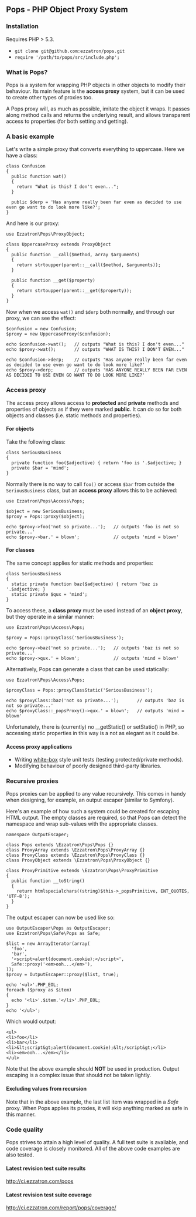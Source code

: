 ## Pops - PHP Object Proxy System

### Installation

Requires PHP > 5.3.

* `git clone git@github.com:ezzatron/pops.git`
* `require '/path/to/pops/src/include.php';`

### What is Pops?

Pops is a system for wrapping PHP objects in other objects to modify their
behaviour. Its main feature is the **access proxy** system, but it can be used
to create other types of proxies too.

A Pops proxy will, as much as possible, imitate the object it wraps. It passes
along method calls and returns the underlying result, and allows transparent
access to properties (for both setting and getting).

### A basic example

Let's write a simple proxy that converts everything to uppercase. Here we have a
class:

    class Confusion
    {
      public function wat()
      {
        return "What is this? I don't even...";
      }

      public $derp = 'Has anyone really been far even as decided to use even go want to do look more like?';
    }

And here is our proxy:

    use Ezzatron\Pops\ProxyObject;

    class UppercaseProxy extends ProxyObject
    {
      public function __call($method, array $arguments)
      {
        return strtoupper(parent::__call($method, $arguments));
      }

      public function __get($property)
      {
        return strtoupper(parent::__get($property));
      }
    }

Now when we access `wat()` and `$derp` both normally, and through our proxy, we
can see the effect:

    $confusion = new Confusion;
    $proxy = new UppercaseProxy($confusion);

    echo $confusion->wat();   // outputs "What is this? I don't even..."
    echo $proxy->wat();       // outputs "WHAT IS THIS? I DON'T EVEN..."

    echo $confusion->derp;    // outputs 'Has anyone really been far even as decided to use even go want to do look more like?'
    echo $proxy->derp;        // outputs 'HAS ANYONE REALLY BEEN FAR EVEN AS DECIDED TO USE EVEN GO WANT TO DO LOOK MORE LIKE?'

### Access proxy

The access proxy allows access to **protected** and **private** methods and
properties of objects as if they were marked **public**. It can do so for both
objects and classes (i.e. static methods and properties).

#### For objects

Take the following class:

    class SeriousBusiness
    {
      private function foo($adjective) { return 'foo is '.$adjective; }
      private $bar = 'mind';
    }

Normally there is no way to call `foo()` or access `$bar` from outside the
`SeriousBusiness` class, but an **access proxy** allows this to be achieved:

    use Ezzatron\Pops\Access\Pops;

    $object = new SeriousBusiness;
    $proxy = Pops::proxy($object);

    echo $proxy->foo('not so private...');   // outputs 'foo is not so private...'
    echo $proxy->bar.' = blown';             // outputs 'mind = blown'

#### For classes

The same concept applies for static methods and properties:

    class SeriousBusiness
    {
      static private function baz($adjective) { return 'baz is '.$adjective; }
      static private $qux = 'mind';
    }

To access these, a **class proxy** must be used instead of an **object proxy**,
but they operate in a similar manner:

    use Ezzatron\Pops\Access\Pops;

    $proxy = Pops::proxyClass('SeriousBusiness');

    echo $proxy->baz('not so private...');   // outputs 'baz is not so private...'
    echo $proxy->qux.' = blown';             // outputs 'mind = blown'

Alternatively, Pops can generate a class that can be used statically:

    use Ezzatron\Pops\Access\Pops;

    $proxyClass = Pops::proxyClassStatic('SeriousBusiness');

    echo $proxyClass::baz('not so private...');       // outputs 'baz is not so private...'
    echo $proxyClass::_popsProxy()->qux.' = blown';   // outputs 'mind = blown'

Unfortunately, there is (currently) no __getStatic() or setStatic() in PHP, so
accessing static properties in this way is a not as elegant as it could be.

#### Access proxy applications

* Writing [white-box](http://en.wikipedia.org/wiki/White-box_testing) style unit
  tests (testing protected/private methods).
* Modifying behaviour of poorly designed third-party libraries.

### Recursive proxies

Pops proxies can be applied to any value recursively. This comes in handy when
designing, for example, an output escaper (similar to Symfony).

Here's an example of how such a system could be created for escaping HTML
output. The empty classes are required, so that Pops can detect the namespace
and wrap sub-values with the appropriate classes.

    namespace OutputEscaper;

    class Pops extends \Ezzatron\Pops\Pops {}
    class ProxyArray extends \Ezzatron\Pops\ProxyArray {}
    class ProxyClass extends \Ezzatron\Pops\ProxyClass {}
    class ProxyObject extends \Ezzatron\Pops\ProxyObject {}

    class ProxyPrimitive extends \Ezzatron\Pops\ProxyPrimitive
    {
      public function __toString()
      {
        return htmlspecialchars((string)$this->_popsPrimitive, ENT_QUOTES, 'UTF-8');
      }
    }

The output escaper can now be used like so:

    use OutputEscaper\Pops as OutputEscaper;
    use Ezzatron\Pops\Safe\Pops as Safe;

    $list = new ArrayIterator(array(
      'foo',
      'bar',
      '<script>alert(document.cookie);</script>',
      Safe::proxy('<em>ooh...</em>'),
    ));
    $proxy = OutputEscaper::proxy($list, true);

    echo '<ul>'.PHP_EOL;
    foreach ($proxy as $item)
    {
      echo '<li>'.$item.'</li>'.PHP_EOL;
    }
    echo '</ul>';

Which would output:

    <ul>
    <li>foo</li>
    <li>bar</li>
    <li>&lt;script&gt;alert(document.cookie);&lt;/script&gt;</li>
    <li><em>ooh...</em></li>
    </ul>

Note that the above example should **NOT** be used in production. Output
escaping is a complex issue that should not be taken lightly.

#### Excluding values from recursion

Note that in the above example, the last list item was wrapped in a *Safe*
proxy. When Pops applies its proxies, it will skip anything marked as safe in
this manner.

### Code quality

Pops strives to attain a high level of quality. A full test suite is available,
and code coverage is closely monitored. All of the above code examples are also
tested.

#### Latest revision test suite results
http://ci.ezzatron.com/pops

#### Latest revision test suite coverage
http://ci.ezzatron.com/report/pops/coverage/